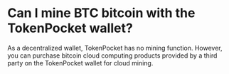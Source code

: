 # Can I mine BTC bitcoin with the TokenPocket wallet?

As a decentralized wallet, TokenPocket has no mining function. However, you can purchase bitcoin cloud computing products provided by a third party on the TokenPocket wallet for cloud mining.
